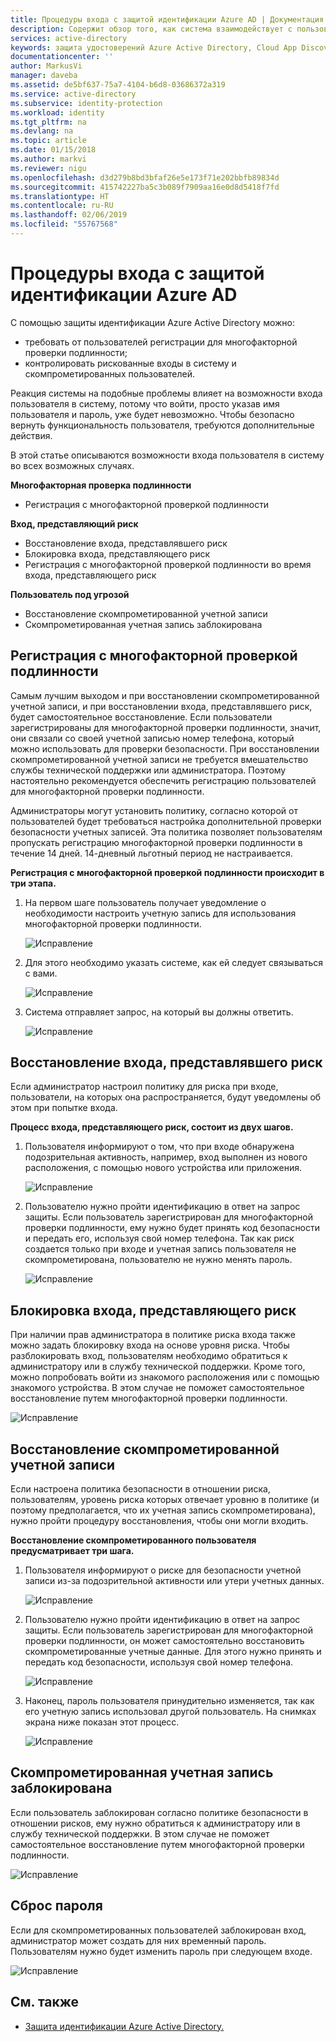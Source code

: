 ```yaml
---
title: Процедуры входа с защитой идентификации Azure AD | Документация Майкрософт
description: Содержит обзор того, как система взаимодействует с пользователем, когда защита идентификации уменьшает риск или восстанавливает скомпрометированного пользователя либо когда многофакторная проверка подлинности установлена политикой.
services: active-directory
keywords: защита удостоверений Azure Active Directory, Cloud App Discovery, управление приложениями, безопасность, риск, уровень риска, уязвимость, политика безопасности
documentationcenter: ''
author: MarkusVi
manager: daveba
ms.assetid: de5bf637-75a7-4104-b6d8-03686372a319
ms.service: active-directory
ms.subservice: identity-protection
ms.workload: identity
ms.tgt_pltfrm: na
ms.devlang: na
ms.topic: article
ms.date: 01/15/2018
ms.author: markvi
ms.reviewer: nigu
ms.openlocfilehash: d3d279b8bd3bfaf26e5e173f71e202bbfb89834d
ms.sourcegitcommit: 415742227ba5c3b089f7909aa16e0d8d5418f7fd
ms.translationtype: HT
ms.contentlocale: ru-RU
ms.lasthandoff: 02/06/2019
ms.locfileid: "55767568"
---
```

# <a name="sign-in-experiences-with-azure-ad-identity-protection"></a>Процедуры входа с защитой идентификации Azure AD
С помощью защиты идентификации Azure Active Directory можно:

* требовать от пользователей регистрации для многофакторной проверки подлинности;
* контролировать рискованные входы в систему и скомпрометированных пользователей.

Реакция системы на подобные проблемы влияет на возможности входа пользователя в систему, потому что войти, просто указав имя пользователя и пароль, уже будет невозможно. Чтобы безопасно вернуть функциональность пользователя, требуются дополнительные действия.

В этой статье описываются возможности входа пользователя в систему во всех возможных случаях.

**Многофакторная проверка подлинности**

* Регистрация с многофакторной проверкой подлинности

**Вход, представляющий риск**

* Восстановление входа, представлявшего риск
* Блокировка входа, представляющего риск
* Регистрация с многофакторной проверкой подлинности во время входа, представляющего риск

**Пользователь под угрозой**

* Восстановление скомпрометированной учетной записи
* Скомпрометированная учетная запись заблокирована

## <a name="multi-factor-authentication-registration"></a>Регистрация с многофакторной проверкой подлинности
Самым лучшим выходом и при восстановлении скомпрометированной учетной записи, и при восстановлении входа, представлявшего риск, будет самостоятельное восстановление. Если пользователи зарегистрированы для многофакторной проверки подлинности, значит, они связали со своей учетной записью номер телефона, который можно использовать для проверки безопасности. При восстановлении скомпрометированной учетной записи не требуется вмешательство службы технической поддержки или администратора. Поэтому настоятельно рекомендуется обеспечить регистрацию пользователей для многофакторной проверки подлинности. 

Администраторы могут установить политику, согласно которой от пользователей будет требоваться настройка дополнительной проверки безопасности учетных записей. Эта политика позволяет пользователям пропускать регистрацию многофакторной проверки подлинности в течение 14 дней. 14-дневный льготный период не настраивается.

**Регистрация с многофакторной проверкой подлинности происходит в три этапа.**

1. На первом шаге пользователь получает уведомление о необходимости настроить учетную запись для использования многофакторной проверки подлинности. 
   
    ![Исправление](./media/flows/140.png "Исправление")
2. Для этого необходимо указать системе, как ей следует связываться с вами.
   
    ![Исправление](./media/flows/141.png "Исправление")
3. Система отправляет запрос, на который вы должны ответить.
   
    ![Исправление](./media/flows/142.png "Исправление")

## <a name="risky-sign-in-recovery"></a>Восстановление входа, представлявшего риск
Если администратор настроил политику для риска при входе, пользователи, на которых она распространяется, будут уведомлены об этом при попытке входа. 

**Процесс входа, представляющего риск, состоит из двух шагов.** 

1. Пользователя информируют о том, что при входе обнаружена подозрительная активность, например, вход выполнен из нового расположения, с помощью нового устройства или приложения. 
   
    ![Исправление](./media/flows/120.png "Исправление")
2. Пользователю нужно пройти идентификацию в ответ на запрос защиты. Если пользователь зарегистрирован для многофакторной проверки подлинности, ему нужно будет принять код безопасности и передать его, используя свой номер телефона. Так как риск создается только при входе и учетная запись пользователя не скомпрометирована, пользователю не нужно менять пароль. 
   
    ![Исправление](./media/flows/121.png "Исправление")

## <a name="risky-sign-in-blocked"></a>Блокировка входа, представляющего риск
При наличии прав администратора в политике риска входа также можно задать блокировку входа на основе уровня риска. Чтобы разблокировать вход, пользователям необходимо обратиться к администратору или в службу технической поддержки. Кроме того, можно попробовать войти из знакомого расположения или с помощью знакомого устройства. В этом случае не поможет самостоятельное восстановление путем многофакторной проверки подлинности.

![Исправление](./media/flows/200.png "Исправление")

## <a name="compromised-account-recovery"></a>Восстановление скомпрометированной учетной записи
Если настроена политика безопасности в отношении риска, пользователям, уровень риска которых отвечает уровню в политике (и поэтому предполагается, что их учетная запись скомпрометирована), нужно пройти процедуру восстановления, чтобы они могли входить. 

**Восстановление скомпрометированного пользователя предусматривает три шага.**

1. Пользователя информируют о риске для безопасности учетной записи из-за подозрительной активности или утери учетных данных.
   
    ![Исправление](./media/flows/101.png "Исправление")
2. Пользователю нужно пройти идентификацию в ответ на запрос защиты. Если пользователь зарегистрирован для многофакторной проверки подлинности, он может самостоятельно восстановить скомпрометированные учетные данные. Для этого нужно принять и передать код безопасности, используя свой номер телефона. 
   
   ![Исправление](./media/flows/110.png "Исправление")
3. Наконец, пароль пользователя принудительно изменяется, так как его учетную запись использовал другой пользователь. 
   На снимках экрана ниже показан этот процесс.
   
   ![Исправление](./media/flows/111.png "Исправление")

## <a name="compromised-account-blocked"></a>Скомпрометированная учетная запись заблокирована
Если пользователь заблокирован согласно политике безопасности в отношении рисков, ему нужно обратиться к администратору или в службу технической поддержки. В этом случае не поможет самостоятельное восстановление путем многофакторной проверки подлинности.

![Исправление](./media/flows/104.png "Исправление")

## <a name="reset-password"></a>Сброс пароля
Если для скомпрометированных пользователей заблокирован вход, администратор может создать для них временный пароль. Пользователям нужно будет изменить пароль при следующем входе.

![Исправление](./media/flows/160.png "Исправление")

## <a name="see-also"></a>См. также
* [Защита идентификации Azure Active Directory.](../active-directory-identityprotection.md) 

